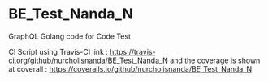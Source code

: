 # BE_Test_Nanda_N
GraphQL Golang code for Code Test

CI Script using Travis-CI link : https://travis-ci.org/github/nurcholisnanda/BE_Test_Nanda_N
and the coverage is shown at coverall : https://coveralls.io/github/nurcholisnanda/BE_Test_Nanda_N
